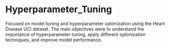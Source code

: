 # Hyperparameter_Tuning
Focused on model tuning and hyperparameter optimization using the Heart Disease UCI dataset. The main objectives were to understand the importance of hyperparameter tuning, apply different optimization techniques, and improve model performance.
